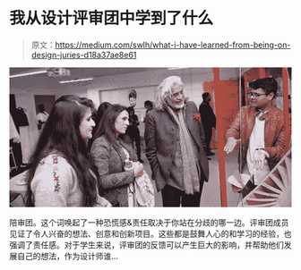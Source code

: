 # 我从设计评审团中学到了什么

> 原文：<https://medium.com/swlh/what-i-have-learned-from-being-on-design-juries-d18a37ae8e61>

![](img/8c7c12d71d898188bd466d1b205e1568.png)

陪审团。这个词唤起了一种恐慌感&责任取决于你站在分歧的哪一边。评审团成员见证了令人兴奋的想法、创意和创新项目。这些都是鼓舞人心的和学习的经验，也强调了责任感。对于学生来说，评审团的反馈可以产生巨大的影响，并帮助他们发展自己的想法，作为设计师谁…